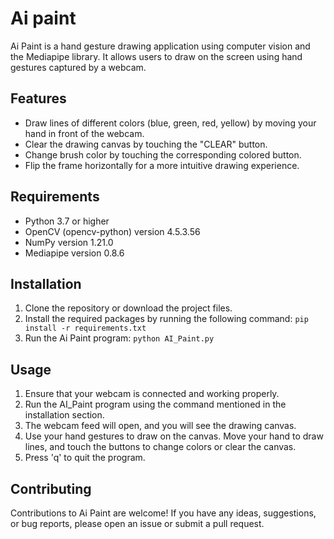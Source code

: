 # Ai paint

Ai Paint is a hand gesture drawing application using computer vision and the Mediapipe library. It allows users to draw on the screen using hand gestures captured by a webcam.

## Features
- Draw lines of different colors (blue, green, red, yellow) by moving your hand in front of the webcam.
- Clear the drawing canvas by touching the "CLEAR" button.
- Change brush color by touching the corresponding colored button.
- Flip the frame horizontally for a more intuitive drawing experience.

## Requirements
- Python 3.7 or higher
- OpenCV (opencv-python) version 4.5.3.56
- NumPy version 1.21.0
- Mediapipe version 0.8.6

## Installation
1. Clone the repository or download the project files.
2. Install the required packages by running the following command:
``` pip install -r requirements.txt ```
3. Run the Ai Paint program:
``` python AI_Paint.py ```

## Usage
1. Ensure that your webcam is connected and working properly.
2. Run the AI_Paint program using the command mentioned in the installation section.
3. The webcam feed will open, and you will see the drawing canvas.
4. Use your hand gestures to draw on the canvas. Move your hand to draw lines, and touch the buttons to change colors or clear the canvas.
5. Press 'q' to quit the program.

## Contributing
Contributions to Ai Paint are welcome! If you have any ideas, suggestions, or bug reports, please open an issue or submit a pull request.


